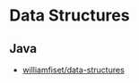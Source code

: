 # Data Structures
## Java
* [williamfiset/data-structures](https://github.com/williamfiset/data-structures)
